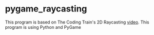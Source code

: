 # pygame_raycasting

This program is based on The Coding Train's 2D Raycasting <a href="youtu.be/TOEi6T2mtHo">video</a>. This program is using Python and PyGame
